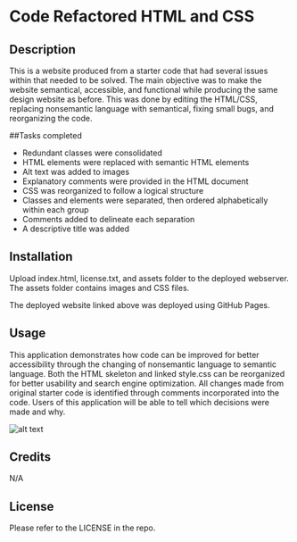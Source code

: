 # Code Refactored HTML and CSS

## Description

This is a website produced from a starter code that had several issues within that needed to be solved. The main objective was to make the website semantical, accessible, and functional while producing the same design website as before. This was done by editing the HTML/CSS, replacing nonsemantic language with semantical, fixing small bugs, and reorganizing the code.

##Tasks completed

- Redundant classes were consolidated
- HTML elements were replaced with semantic HTML elements
- Alt text was added to images
- Explanatory comments were provided in the HTML document
- CSS was reorganized to follow a logical structure
-  Classes and elements were separated, then ordered alphabetically within each group
-  Comments added to delineate each separation
- A descriptive title was added

## Installation

Upload index.html, license.txt, and assets folder to the deployed webserver. The assets folder contains images and CSS files.

The deployed website linked above was deployed using GitHub Pages.

## Usage

This application demonstrates how code can be improved for better accessibility through the changing of nonsemantic language to semantic language. Both the HTML skeleton and linked style.css can be reorganized for better usability and search engine optimization. All changes made from original starter code is identified through comments incorporated into the code. Users of this application will be able to tell which decisions were made and why.

![alt text](assets/images/_Users_aaronottaway_Desktop_Module-1-Challenge_Horiseon-Refactor-Code_index.html.png)

## Credits

N/A

## License

Please refer to the LICENSE in the repo.
